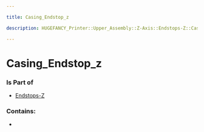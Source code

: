 ```yaml
---

title: Casing_Endstop_z

description: HUGEFANCY_Printer::Upper_Assembly::Z-Axis::Endstops-Z::Casing_Endstop_z

---
```

# Casing_Endstop_z
<script>
    var geoarray = '{"Casing_Endstop_z": {}}';
</script>
<script>
    var basepath = '/assets/HUGEFANCY_Printer/Upper_Assembly/Z-Axis/Endstops-Z/';
</script>
<link rel="stylesheet" href="/css/container.css">

<div id="container"></div>

<!-- these are the required scripts for the three.js scene -->
<script src="/lib/three.min.js"></script>
<script src="/lib/OrbitControls.js"></script>
<script src="/lib/RectAreaLightUniformsLib.js"></script>
<!-- this is your app's lib file -->
<script src="/lib/triceratops_app.js"></script>
### Is Part of
- [Endstops-Z](../Endstops-Z)  

### Contains:
- [](./Casing_Endstop_z/)

